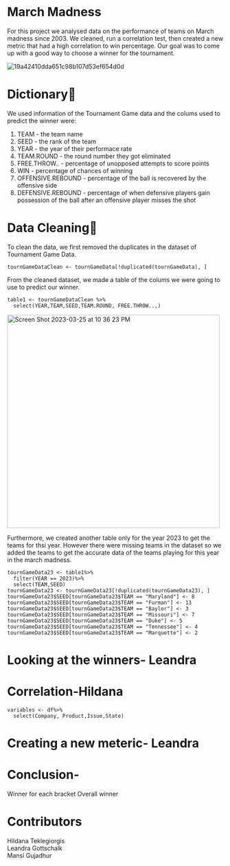 # March Madness

For this project we analysed data on the performance of teams on March madness since 2003. We cleaned, run a correlation test, then created a new metric that had a high correlation to win percentage. Our goal was to come up with a good way to choose a winner for the tournament.


![19a42410dda651c98b107d53ef654d0d](https://user-images.githubusercontent.com/108307724/224206117-8971413f-8999-4c35-a383-d61730d24871.jpeg)

# Dictionary📝
We used information of the Tournament Game data and the colums used to predict the winner were:
1. TEAM - the team name 
2. SEED - the rank of the team 
3. YEAR - the year of their performace rate
4. TEAM.ROUND - the round number they got eliminated 
5. FREE.THROW.. - percentage of unopposed attempts to score points 
6. WIN - percentage of chances of winning 
7. OFFENSIVE.REBOUND - percentage of the ball is recovered by the offensive side
8. DEFENSIVE.REBOUND - percentage of when defensive players gain possession of the ball after an offensive player misses the shot




# Data Cleaning🧹 
To clean the data, we first removed the duplicates in the dataset of Tournament Game Data.
```
tournGameDataClean <- tournGameData[!duplicated(tournGameData), ]
```
From the cleaned dataset, we made a table of the colums we were going to use to predict our winner.
```
table1 <- tournGameDataClean %>%
  select(YEAR,TEAM,SEED,TEAM.ROUND, FREE.THROW..,)
 ```
 
<img width="495" alt="Screen Shot 2023-03-25 at 10 36 23 PM" src="https://user-images.githubusercontent.com/97116253/227753893-23ec0be3-5bbe-468b-a590-674e3a0e8f65.png">

Furthermore, we created another table only for the year 2023 to get the teams for thsi year. However there were missing teams in the dataset so we added the teams to get the accurate data of the teams playing for this year in the march madness.
```
tournGameData23 <- table1%>%
  filter(YEAR == 2023)%>%
  select(TEAM,SEED)
tournGameData23 <- tournGameData23[!duplicated(tournGameData23), ]
tournGameData23$SEED[tournGameData23$TEAM == "Maryland"] <- 8
tournGameData23$SEED[tournGameData23$TEAM == "Furman"] <- 13
tournGameData23$SEED[tournGameData23$TEAM == "Baylor"] <- 3
tournGameData23$SEED[tournGameData23$TEAM == "Missouri"] <- 7
tournGameData23$SEED[tournGameData23$TEAM == "Duke"] <- 5
tournGameData23$SEED[tournGameData23$TEAM == "Tennessee"] <- 4
tournGameData23$SEED[tournGameData23$TEAM == "Marquette"] <- 2

```



# Looking at the winners- Leandra

# Correlation-Hildana
```
variables <- df%>%
  select(Company, Product,Issue,State)

```

# Creating a new meteric- Leandra

# Conclusion-
Winner for each bracket
Overall winner

# Contributors
Hildana Teklegiorgis</br>
Leandra Gottschalk</br>
Mansi Gujadhur</br>





